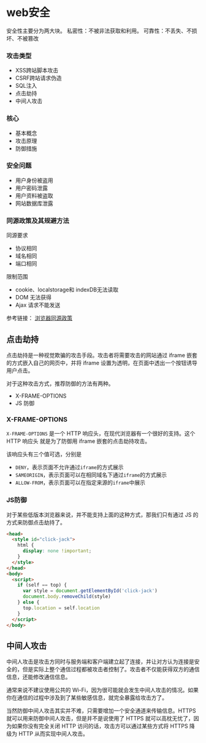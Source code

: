 # web安全

安全性主要分为两大块。
私密性：不被非法获取和利用。 
可靠性：不丢失、不损坏、不被篡改

### 攻击类型
 - XSS跨站脚本攻击
 - CSRF跨站请求伪造
 - SQL注入
 - 点击劫持
 - 中间人攻击


### 核心
 - 基本概念
 - 攻击原理
 - 防御措施

### 安全问题
 - 用户身份被盗用
 - 用户密码泄露
 - 用户资料被盗取
 - 网站数据库泄露


### 同源政策及其规避方法

同源要求
 - 协议相同
 - 域名相同
 - 端口相同

限制范围
 - cookie、localstorage和 indexDB无法读取
 - DOM 无法获得
 - Ajax 请求不能发送


参考链接： [浏览器同源政策](https://www.ruanyifeng.com/blog/2016/04/same-origin-policy.html)


## 点击劫持

点击劫持是一种视觉欺骗的攻击手段。攻击者将需要攻击的网站通过 iframe 嵌套的方式嵌入自己的网页中，并将 iframe 设置为透明，在页面中透出一个按钮诱导用户点击。

对于这种攻击方式，推荐防御的方法有两种。
 - X-FRAME-OPTIONS
 - JS 防御


### X-FRAME-OPTIONS
`X-FRAME-OPTIONS` 是一个 HTTP 响应头，在现代浏览器有一个很好的支持。这个 HTTP 响应头 就是为了防御用 iframe 嵌套的点击劫持攻击。

该响应头有三个值可选，分别是
 - `DENY`，表示页面不允许通过`iframe`的方式展示
 - `SAMEORIGIN`，表示页面可以在相同域名下通过`iframe`的方式展示
 - `ALLOW-FROM`，表示页面可以在指定来源的`iframe`中展示


### JS防御
对于某些低版本浏览器来说，并不能支持上面的这种方式，那我们只有通过 JS 的方式来防御点击劫持了。
```html
<head>
  <style id="click-jack">
    html {
      display: none !important;
    }
  </style>
</head>
<body>
  <script>
    if (self == top) {
      var style = document.getElementById('click-jack')
      document.body.removeChild(style)
    } else {
      top.location = self.location
    }
  </script>
</body>
```


## 中间人攻击
中间人攻击是攻击方同时与服务端和客户端建立起了连接，并让对方认为连接是安全的，但是实际上整个通信过程都被攻击者控制了。攻击者不仅能获得双方的通信信息，还能修改通信信息。

通常来说不建议使用公共的 Wi-Fi，因为很可能就会发生中间人攻击的情况。如果你在通信的过程中涉及到了某些敏感信息，就完全暴露给攻击方了。

当然防御中间人攻击其实并不难，只需要增加一个安全通道来传输信息。HTTPS 就可以用来防御中间人攻击，但是并不是说使用了 HTTPS 就可以高枕无忧了，因为如果你没有完全关闭 HTTP 访问的话，攻击方可以通过某些方式将 HTTPS 降级为 HTTP 从而实现中间人攻击。